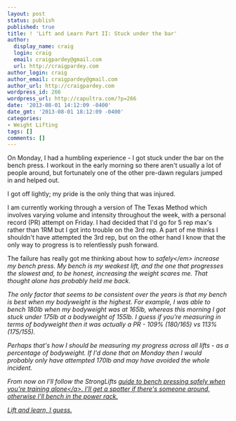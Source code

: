 ```yaml
---
layout: post
status: publish
published: true
title: ! 'Lift and Learn Part II: Stuck under the bar'
author:
  display_name: craig
  login: craig
  email: craigpardey@gmail.com
  url: http://craigpardey.com
author_login: craig
author_email: craigpardey@gmail.com
author_url: http://craigpardey.com
wordpress_id: 266
wordpress_url: http://capultra.com/?p=266
date: '2013-08-01 14:12:09 -0400'
date_gmt: '2013-08-01 18:12:09 -0400'
categories:
- Weight Lifting
tags: []
comments: []
---
```

<p>On Monday, I had a humbling experience - I got stuck under the bar on the bench press.  I workout in the early morning so there aren't usually a lot of people around, but fortunately one of the other pre-dawn regulars jumped in and helped out.</p>
<p>I got off lightly; my pride is the only thing that was injured.</p>
<p>I am currently working through a version of The Texas Method which involves varying volume and intensity throughout the week, with a personal record (PR) attempt on Friday.  I had decided that I'd go for 5 rep max's rather than 1RM but I got into trouble on the 3rd rep.  A part of me thinks I shouldn't have attempted the 3rd rep, but on the other hand I know that the only way to progress is to relentlessly push forward.</p>
<p>The failure has really got me thinking about how to <em>safely<&#47;em> increase my bench press.  My bench is my weakest lift, and the one that progresses the slowest and, to be honest, increasing the weight scares me.  That thought alone has probably held me back.</p>
<p>The only factor that seems to be consistent over the years is that my bench is best when my bodyweight is the highest.  For example, I was able to bench 180lb when my bodyweight was at 165lb, whereas this morning I got stuck under 175lb at a bodyweight of 155lb.  I guess if you're measuring in terms of bodyweight then it was actually a PR - 109% (180&#47;165) vs 113% (175&#47;155).</p>
<p>Perhaps that's how I should be measuring my progress across all lifts - as a percentage of bodyweight.  If I'd done that on Monday then I would probably only have attempted 170lb and may have avoided the whole incident.</p>
<p>From now on I'll follow the StrongLifts <a href="http:&#47;&#47;stronglifts.com&#47;how-to-bench-press-safely-when-youre-alone&#47;">guide to bench pressing safely when you&rsquo;re training alone<&#47;a>.  I'll get a spotter if there's someone around, otherwise I'll bench in the power rack.</p>
<p>Lift and learn, I guess.</p>
